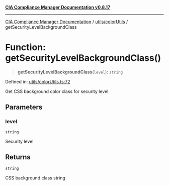 [**CIA Compliance Manager Documentation v0.8.17**](../../../README.md)

***

[CIA Compliance Manager Documentation](../../../modules.md) / [utils/colorUtils](../README.md) / getSecurityLevelBackgroundClass

# Function: getSecurityLevelBackgroundClass()

> **getSecurityLevelBackgroundClass**(`level`): `string`

Defined in: [utils/colorUtils.ts:72](https://github.com/Hack23/cia-compliance-manager/blob/6a2219920f4c187f7eafa3e355e36b35c9c19248/src/utils/colorUtils.ts#L72)

Get CSS background color class for security level

## Parameters

### level

`string`

Security level

## Returns

`string`

CSS background class string
